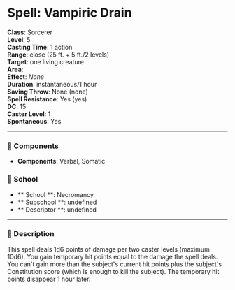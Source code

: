 
# Spell: Vampiric Drain
**Class**: Sorcerer  
**Level**: 5  
**Casting Time**: 1 action  
**Range**: close (25 ft. + 5 ft./2 levels)  
**Target**: one living creature  
**Area**:   
**Effect**: _None_  
**Duration**: instantaneous/1 hour  
**Saving Throw**: None (none)  
**Spell Resistance**: Yes (yes)  
**DC**: 15  
**Caster Level**: 1  
**Spontaneous**: Yes

---

### 🔮 Components
- **Components**: Verbal, Somatic

### 🏫 School
- ** School **: Necromancy
- ** Subschool **: undefined
- ** Descriptor **: undefined
---

### 📜 Description
This spell deals 1d6 points of damage per two caster levels (maximum 10d6). You gain temporary hit points equal to the damage the spell deals. You can't gain more than the subject's current hit points plus the subject's Constitution score (which is enough to kill the subject). The temporary hit points disappear 1 hour later.
